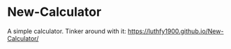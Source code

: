 # New-Calculator
A simple calculator. Tinker around with it: https://luthfy1900.github.io/New-Calculator/
